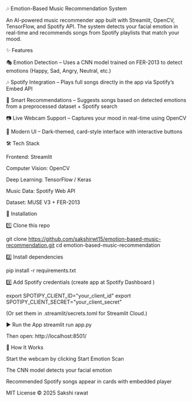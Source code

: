 🎶 Emotion-Based Music Recommendation System

An AI-powered music recommender app built with Streamlit, OpenCV, TensorFlow, and Spotify API.
The system detects your facial emotion in real-time and recommends songs from Spotify playlists that match your mood.

✨ Features

🎭 Emotion Detection – Uses a CNN model trained on FER-2013 to detect emotions (Happy, Sad, Angry, Neutral, etc.)

🎶 Spotify Integration – Plays full songs directly in the app via Spotify’s Embed API

🤖 Smart Recommendations – Suggests songs based on detected emotions from a preprocessed dataset + Spotify search

📷 Live Webcam Support – Captures your mood in real-time using OpenCV

🎨 Modern UI – Dark-themed, card-style interface with interactive buttons

🛠️ Tech Stack

Frontend: Streamlit

Computer Vision: OpenCV

Deep Learning: TensorFlow / Keras

Music Data: Spotify Web API

Dataset: MUSE V3 + FER-2013

🚀 Installation

1️⃣ Clone this repo

git clone https://github.com/sakshirwt15/emotion-based-music-recommendation.git
cd emotion-based-music-recommendation


2️⃣ Install dependencies

pip install -r requirements.txt


3️⃣ Add Spotify credentials (create app at Spotify Dashboard
)

export SPOTIPY_CLIENT_ID="your_client_id"
export SPOTIPY_CLIENT_SECRET="your_client_secret"


(Or set them in .streamlit/secrets.toml for Streamlit Cloud.)

▶️ Run the App
streamlit run app.py


Then open: http://localhost:8501/

📸 How It Works

Start the webcam by clicking Start Emotion Scan

The CNN model detects your facial emotion

Recommended Spotify songs appear in cards with embedded player


MIT License © 2025 Sakshi rawat